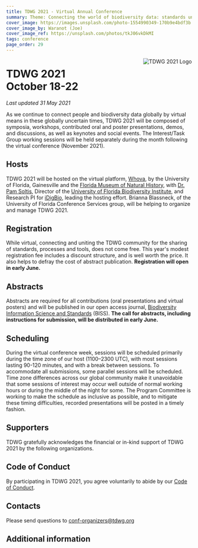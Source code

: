 ```yaml
---
title: TDWG 2021 - Virtual Annual Conference
summary: Theme: Connecting the world of biodiversity data: standards uniting people, processes, and tools
cover_image: https://images.unsplash.com/photo-1554990349-170b9e4bdf3b
cover_image_by: Waranot (Joe)
cover_image_ref: https://unsplash.com/photos/tkJ06vkDkMI 
tags: conference
page_order: 29
---
```


<img src="https://static.tdwg.org/conferences/2021/logos/TDWG2021_logo-plant_400w.png" alt="TDWG 2021 Logo" style="float:right;padding-left:10px;padding-bottom:10px">

# TDWG 2021<br />October 18-22 

_Last updated 31 May 2021_

As we continue to connect people and biodiversity data globally by virtual means in these globally uncertain times, TDWG 2021 will be composed of symposia, workshops, contributed oral and poster presentations, demos, and discussions, as well as keynotes and social events. The Interest/Task Group working sessions will be held separately during the month following the virtual conference (November 2021). 

## Hosts

TDWG 2021 will be hosted on the virtual platform, [Whova](https://whova.com), by the University of Florida, Gainesville and the [Florida Museum of Natural History](https://www.floridamuseum.ufl.edu/), with [Dr. Pam Soltis](https://www.floridamuseum.ufl.edu/soltis-lab/), Director of the [University of Florida Biodiversity Institute](https://biodiversity.research.ufl.edu/), and Research PI for [iDigBio](https://www.idigbio.org/), leading the hosting effort. Brianna Blassneck, of the University of Florida Conference Services group, will be helping to organize and manage TDWG 2021. 

## Registration

While virtual, connecting and uniting the TDWG community for the sharing of standards, processes and tools, does not come free. This year's modest registration fee includes a discount structure, and is well worth the price. It also helps to defray the cost of abstract publication. **Registration will open in early June.**

## Abstracts

Abstracts are required for all contributions (oral presentations and virtual posters) and will be published in our open access journal, [Biodiversity Information Science and Standards](https://biss.pensoft.net/) (BISS). **The call for abstracts, including instructions for submission, will be distributed in early June.**

## Scheduling

During the virtual conference week, sessions will be scheduled primarily during the time zone of our host (1100–2300 UTC), with most sessions lasting 90-120 minutes, and with a break between sessions. To accommodate all submissions, some parallel sessions will be scheduled. Time zone differences across our global community make it unavoidable that some sessions of interest may occur well outside of normal working hours or during the middle of the night for some. The Program Committee is working to make the schedule as inclusive as possible, and to mitigate these timing difficulties, recorded presentations will be posted in a timely fashion.

## Supporters

TDWG gratefully acknowledges the financial or in-kind support of TDWG 2021 by the following organizations.

## Code of Conduct

By participating in TDWG 2021, you agree voluntarily to abide by our [Code of Conduct](https://www.tdwg.org/about/code-of-conduct/).

## Contacts

Please send questions to [conf-organizers@tdwg.org](mailto:conf-organizers@tdwg.org)

## Additional information
